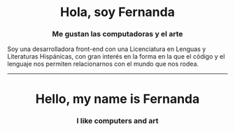 <h1 align='center'>Hola, soy Fernanda</h1>
<h3 align='center'>Me gustan las computadoras y el arte</h1>

Soy una desarrolladora front-end con una Licenciatura en Lenguas y Literaturas Hispánicas, con gran interés en la forma en la que el código y el lenguaje nos permiten relacionarnos con el mundo que nos rodea.

---
<h1 align='center'>Hello, my name is Fernanda</h1>
<h3 align='center'>I like computers and art</h1>

<!--
**vehemencia/vehemencia** is a ✨ _special_ ✨ repository because its `README.md` (this file) appears on your GitHub profile.

Here are some ideas to get you started:

- 🔭 I’m currently working on ...
- 🌱 I’m currently learning ...
- 👯 I’m looking to collaborate on ...
- 🤔 I’m looking for help with ...
- 💬 Ask me about ...
- 📫 How to reach me: ...
- 😄 Pronouns: ...
- ⚡ Fun fact: ...
-->
